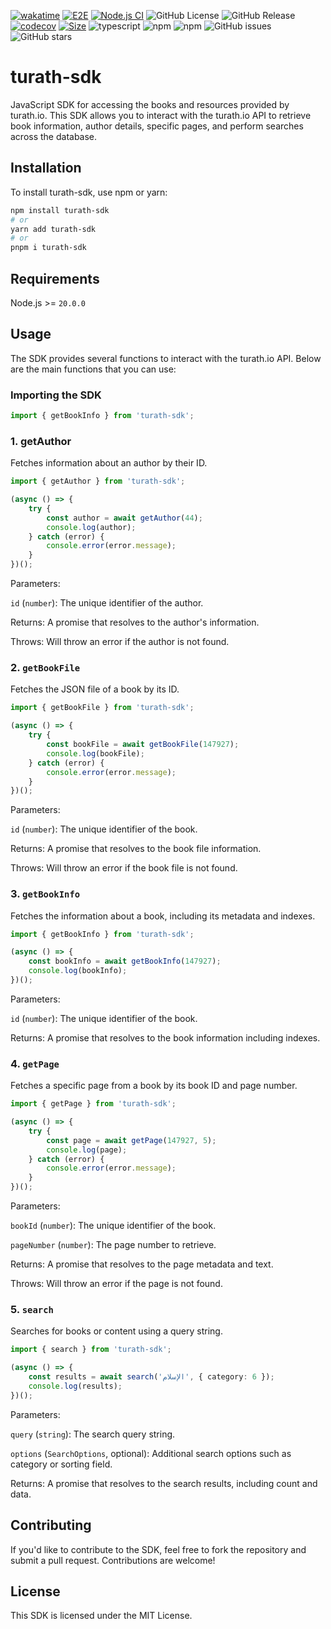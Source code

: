 [![wakatime](https://wakatime.com/badge/user/a0b906ce-b8e7-4463-8bce-383238df6d4b/project/c57d4b46-a567-4de0-9c97-a4589b33f8ee.svg)](https://wakatime.com/badge/user/a0b906ce-b8e7-4463-8bce-383238df6d4b/project/c57d4b46-a567-4de0-9c97-a4589b33f8ee) [![E2E](https://github.com/ragaeeb/turath-sdk/actions/workflows/e2e.yml/badge.svg)](https://github.com/ragaeeb/turath-sdk/actions/workflows/e2e.yml) [![Node.js CI](https://github.com/ragaeeb/turath-sdk/actions/workflows/build.yml/badge.svg)](https://github.com/ragaeeb/turath-sdk/actions/workflows/build.yml) ![GitHub License](https://img.shields.io/github/license/ragaeeb/turath-sdk) ![GitHub Release](https://img.shields.io/github/v/release/ragaeeb/turath-sdk) [![codecov](https://codecov.io/gh/ragaeeb/turath-sdk/graph/badge.svg?token=82MVUIM7MJ)](https://codecov.io/gh/ragaeeb/turath-sdk) [![Size](https://deno.bundlejs.com/badge?q=turath-sdk@1.0.0)](https://bundlejs.com/?q=turath-sdk%401.0.0) ![typescript](https://badgen.net/badge/icon/typescript?icon=typescript&label&color=blue) ![npm](https://img.shields.io/npm/v/turath-sdk) ![npm](https://img.shields.io/npm/dm/turath-sdk) ![GitHub issues](https://img.shields.io/github/issues/ragaeeb/turath-sdk) ![GitHub stars](https://img.shields.io/github/stars/ragaeeb/turath-sdk?style=social)

# turath-sdk

JavaScript SDK for accessing the books and resources provided by turath.io. This SDK allows you to interact with the turath.io API to retrieve book information, author details, specific pages, and perform searches across the database.

## Installation

To install turath-sdk, use npm or yarn:

```bash
npm install turath-sdk
# or
yarn add turath-sdk
# or
pnpm i turath-sdk
```

## Requirements

Node.js >= `20.0.0`

## Usage

The SDK provides several functions to interact with the turath.io API. Below are the main functions that you can use:

### Importing the SDK

```javascript
import { getBookInfo } from 'turath-sdk';
```

### 1. getAuthor

Fetches information about an author by their ID.

```typescript
import { getAuthor } from 'turath-sdk';

(async () => {
    try {
        const author = await getAuthor(44);
        console.log(author);
    } catch (error) {
        console.error(error.message);
    }
})();
```

Parameters:

`id` (`number`): The unique identifier of the author.

Returns: A promise that resolves to the author's information.

Throws: Will throw an error if the author is not found.

### 2. `getBookFile`

Fetches the JSON file of a book by its ID.

```typescript
import { getBookFile } from 'turath-sdk';

(async () => {
    try {
        const bookFile = await getBookFile(147927);
        console.log(bookFile);
    } catch (error) {
        console.error(error.message);
    }
})();
```

Parameters:

`id` (`number`): The unique identifier of the book.

Returns: A promise that resolves to the book file information.

Throws: Will throw an error if the book file is not found.

### 3. `getBookInfo`

Fetches the information about a book, including its metadata and indexes.

```typescript
import { getBookInfo } from 'turath-sdk';

(async () => {
    const bookInfo = await getBookInfo(147927);
    console.log(bookInfo);
})();
```

Parameters:

`id` (`number`): The unique identifier of the book.

Returns: A promise that resolves to the book information including indexes.

### 4. `getPage`

Fetches a specific page from a book by its book ID and page number.

```typescript
import { getPage } from 'turath-sdk';

(async () => {
    try {
        const page = await getPage(147927, 5);
        console.log(page);
    } catch (error) {
        console.error(error.message);
    }
})();
```

Parameters:

`bookId` (`number`): The unique identifier of the book.

`pageNumber` (`number`): The page number to retrieve.

Returns: A promise that resolves to the page metadata and text.

Throws: Will throw an error if the page is not found.

### 5. `search`

Searches for books or content using a query string.

```typescript
import { search } from 'turath-sdk';

(async () => {
    const results = await search('الإسلام', { category: 6 });
    console.log(results);
})();
```

Parameters:

`query` (`string`): The search query string.

`options` (`SearchOptions`, optional): Additional search options such as category or sorting field.

Returns: A promise that resolves to the search results, including count and data.

## Contributing

If you'd like to contribute to the SDK, feel free to fork the repository and submit a pull request. Contributions are welcome!

## License

This SDK is licensed under the MIT License.
